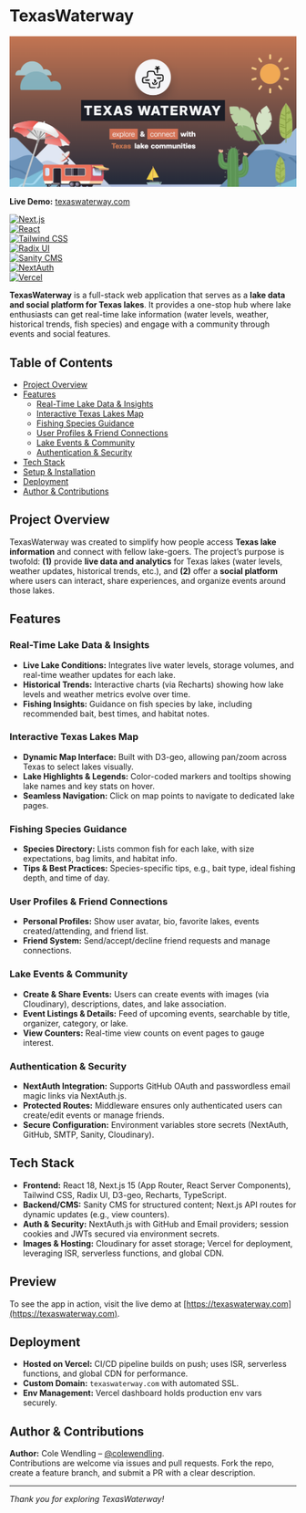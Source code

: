 # TexasWaterway

![Preview](public/meta/social-share.png)

**Live Demo:** [texaswaterway.com](https://texaswaterway.com)

[![Next.js](https://img.shields.io/badge/Next.js-15-000000?style=flat&logo=nextdotjs&logoColor=white)](https://nextjs.org/)  
[![React](https://img.shields.io/badge/React-18-20232A?style=flat&logo=react)](https://react.dev/)  
[![Tailwind CSS](https://img.shields.io/badge/Tailwind_CSS-^3.3-06B6D4?style=flat&logo=tailwindcss&logoColor=white)](https://tailwindcss.com/)  
[![Radix UI](https://img.shields.io/badge/Radix_UI-Accessible-green?style=flat&logo=radix-ui&logoColor=white)](https://www.radix-ui.com/)  
[![Sanity CMS](https://img.shields.io/badge/Sanity_CMS-Content-red?style=flat)](https://www.sanity.io/)  
[![NextAuth](https://img.shields.io/badge/NextAuth-Auth-green?style=flat)](https://next-auth.js.org/)  
[![Vercel](https://img.shields.io/badge/Vercel-Deploy-000?style=flat&logo=vercel&logoColor=white)](https://vercel.com/)  

**TexasWaterway** is a full-stack web application that serves as a **lake data and social platform for Texas lakes**. It provides a one-stop hub where lake enthusiasts can get real-time lake information (water levels, weather, historical trends, fish species) and engage with a community through events and social features.

## Table of Contents

- [Project Overview](#project-overview)  
- [Features](#features)  
  - [Real-Time Lake Data & Insights](#real-time-lake-data--insights)  
  - [Interactive Texas Lakes Map](#interactive-texas-lakes-map)  
  - [Fishing Species Guidance](#fishing-species-guidance)  
  - [User Profiles & Friend Connections](#user-profiles--friend-connections)  
  - [Lake Events & Community](#lake-events--community)  
  - [Authentication & Security](#authentication--security)  
- [Tech Stack](#tech-stack)  
- [Setup & Installation](#setup--installation)  
- [Deployment](#deployment)  
- [Author & Contributions](#author--contributions)  

## Project Overview

TexasWaterway was created to simplify how people access **Texas lake information** and connect with fellow lake-goers. The project’s purpose is twofold: **(1)** provide **live data and analytics** for Texas lakes (water levels, weather updates, historical trends, etc.), and **(2)** offer a **social platform** where users can interact, share experiences, and organize events around those lakes. 

## Features

### Real-Time Lake Data & Insights

- **Live Lake Conditions:** Integrates live water levels, storage volumes, and real-time weather updates for each lake.
- **Historical Trends:** Interactive charts (via Recharts) showing how lake levels and weather metrics evolve over time.
- **Fishing Insights:** Guidance on fish species by lake, including recommended bait, best times, and habitat notes.

### Interactive Texas Lakes Map

- **Dynamic Map Interface:** Built with D3-geo, allowing pan/zoom across Texas to select lakes visually.
- **Lake Highlights & Legends:** Color-coded markers and tooltips showing lake names and key stats on hover.
- **Seamless Navigation:** Click on map points to navigate to dedicated lake pages.

### Fishing Species Guidance

- **Species Directory:** Lists common fish for each lake, with size expectations, bag limits, and habitat info.
- **Tips & Best Practices:** Species-specific tips, e.g., bait type, ideal fishing depth, and time of day.

### User Profiles & Friend Connections

- **Personal Profiles:** Show user avatar, bio, favorite lakes, events created/attending, and friend list.
- **Friend System:** Send/accept/decline friend requests and manage connections.

### Lake Events & Community

- **Create & Share Events:** Users can create events with images (via Cloudinary), descriptions, dates, and lake association.
- **Event Listings & Details:** Feed of upcoming events, searchable by title, organizer, category, or lake.
- **View Counters:** Real-time view counts on event pages to gauge interest.

### Authentication & Security

- **NextAuth Integration:** Supports GitHub OAuth and passwordless email magic links via NextAuth.js.
- **Protected Routes:** Middleware ensures only authenticated users can create/edit events or manage friends.
- **Secure Configuration:** Environment variables store secrets (NextAuth, GitHub, SMTP, Sanity, Cloudinary).

## Tech Stack

- **Frontend:** React 18, Next.js 15 (App Router, React Server Components), Tailwind CSS, Radix UI, D3-geo, Recharts, TypeScript.
- **Backend/CMS:** Sanity CMS for structured content; Next.js API routes for dynamic updates (e.g., view counters).
- **Auth & Security:** NextAuth.js with GitHub and Email providers; session cookies and JWTs secured via environment secrets.
- **Images & Hosting:** Cloudinary for asset storage; Vercel for deployment, leveraging ISR, serverless functions, and global CDN.

## Preview

To see the app in action, visit the live demo at [https://texaswaterway.com](https://texaswaterway.com).

## Deployment

- **Hosted on Vercel:** CI/CD pipeline builds on push; uses ISR, serverless functions, and global CDN for performance.
- **Custom Domain:** `texaswaterway.com` with automated SSL.
- **Env Management:** Vercel dashboard holds production env vars securely.

## Author & Contributions

**Author:** Cole Wendling – [@colewendling](https://github.com/colewendling).  
Contributions are welcome via issues and pull requests. Fork the repo, create a feature branch, and submit a PR with a clear description.

---

*Thank you for exploring TexasWaterway!*  